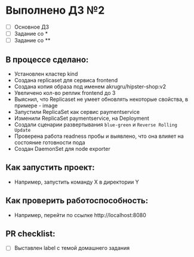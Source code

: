 # Выполнено ДЗ №2

 - [ ] Основное ДЗ
 - [ ] Задание со *
 - [ ] Задание со **

## В процессе сделано:
 - Установлен кластер kind
 - Создана replicaset для сервиса frontend
 - Создана копия образа под именем akrugru/hipster-shop:v2
 - Увеличено кол-во реплик frontend до 3
 - Выяснил, что Replicaset не умеет обновлять некоторые свойства, в примере - image
 - Запустили ReplicaSet как сервис paymentservice
 - Изменили ReplicaSet paymentservice, на Deployment
 - Создали сценарии развертывания `blue-green` и `Reverse Rolling Update`
 - Проверена работа readness пробы и выявлено, что она влияет на состояние готовности пода
 - Создан DaemonSet для node exporter

## Как запустить проект:
 - Например, запустить команду X в директории Y

## Как проверить работоспособность:
 - Например, перейти по ссылке http://localhost:8080

## PR checklist:
 - [ ] Выставлен label с темой домашнего задания
